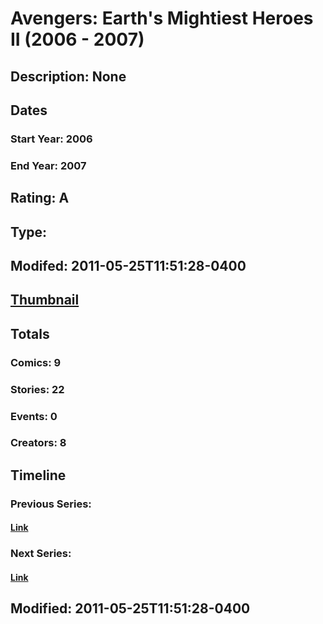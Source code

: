 # Avengers: Earth's Mightiest Heroes II (2006 - 2007)
## Description: None
## Dates
### Start Year: 2006
### End Year: 2007
## Rating: A
## Type: 
## Modifed: 2011-05-25T11:51:28-0400
## [Thumbnail](http://i.annihil.us/u/prod/marvel/i/mg/2/00/4bc5bbc3d39dc.jpg)
## Totals
### Comics: 9
### Stories: 22
### Events: 0
### Creators: 8
## Timeline
### Previous Series: 
#### [Link]()
### Next Series: 
#### [Link]()
## Modified: 2011-05-25T11:51:28-0400